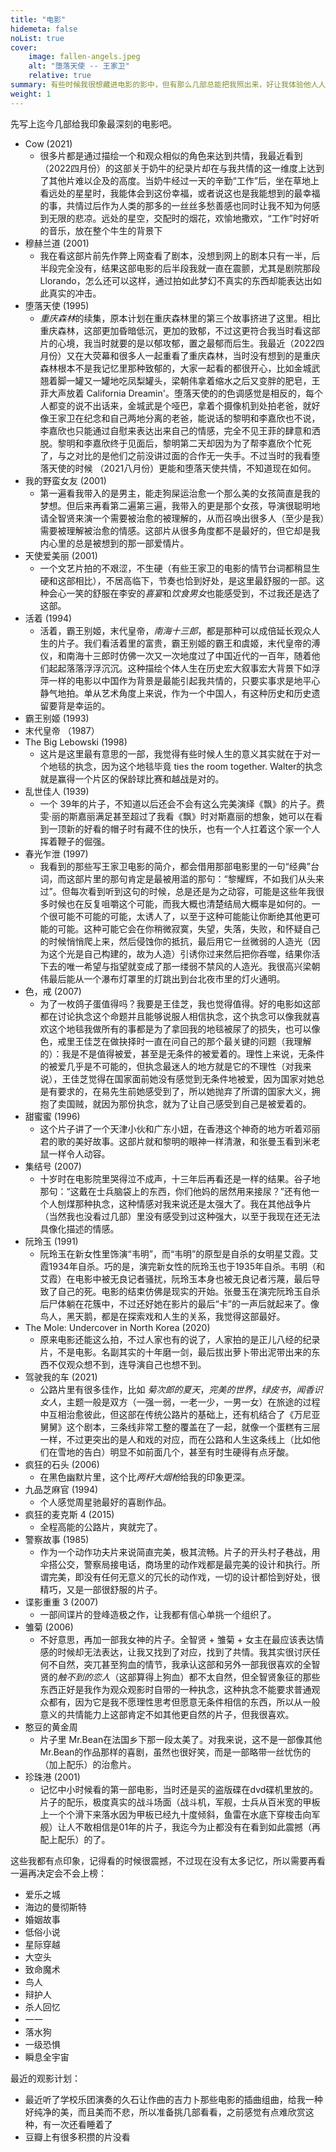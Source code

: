 ```yaml
---
title: "电影"
hidemeta: false
noList: true
cover:
    image: fallen-angels.jpeg 
    alt: "堕落天使 -- 王家卫"
    relative: true
summary: 有些时候我很想藏进电影的影中，但有那么几部总能把我照出来，好让我体验他人人生的同时更加敏锐地感受自己的生活。
weight: 1
---
```

先写上迄今几部给我印象最深刻的电影吧。
- Cow (2021)
    - 很多片都是通过描绘一个和观众相似的角色来达到共情，我最近看到（2022四月份）的这部关于奶牛的纪录片却在与我共情的这一维度上达到了其他片难以企及的高度。当奶牛经过一天的辛勤“工作”后，坐在草地上看远处的星星时，我能体会到这份幸福，或者说这也是我能想到的最幸福的事，共情过后作为人类的那多的一丝丝多愁善感也同时让我不知为何感到无限的悲凉。远处的星空，交配时的烟花，欢愉地撒欢，“工作”时好听的音乐，放在整个牛生的背景下
- 穆赫兰道 (2001)
    - 我在看这部片前先作弊上网查看了剧本，没想到网上的剧本只有一半，后半段完全没有，结果这部电影的后半段我就一直在震颤，尤其是剧院那段 Llorando，怎么还可以这样，通过拍如此梦幻不真实的东西却能表达出如此真实的冲击。 
- 堕落天使 (1995)
    - *重庆森林*的续集，原本计划在重庆森林里的第三个故事挤进了这里。相比重庆森林，这部更加昏暗低沉，更加的致郁，不过这更符合我当时看这部片的心境，我当时就要的是以郁攻郁，置之最郁而后生。我最近（2022四月份）又在大荧幕和很多人一起重看了重庆森林，当时没有想到的是重庆森林根本不是我记忆里那种致郁的，大家一起看的都很开心，比如金城武翘着脚一罐又一罐地吃凤梨罐头，梁朝伟拿着缩水之后又变胖的肥皂，王菲大声放着 California Dreamin'。堕落天使的的色调感觉是相反的，每个人都变的说不出话来，金城武是个哑巴，拿着个摄像机到处拍老爸，就好像王家卫在纪念和自己两地分离的老爸，能说话的黎明和李嘉欣也不说，李嘉欣也只能通过自慰来表达出来自己的情感，完全不见王菲的肆意和洒脱。黎明和李嘉欣终于见面后，黎明第二天却因为为了帮李嘉欣个忙死了，与之对比的是他们之前没讲过面的合作无一失手。不过当时的我看堕落天使的时候 （2021八月份）更能和堕落天使共情，不知道现在如何。
- 我的野蛮女友 (2001)
    - 第一遍看我带入的是男主，能走狗屎运治愈一个那么美的女孩简直是我的梦想。但后来再看第二遍第三遍，我带入的更是那个女孩，导演很聪明地请全智贤来演一个需要被治愈的被理解的，从而召唤出很多人（至少是我）需要被理解被治愈的情感。这部片从很多角度都不是最好的，但它却是我内心里的总是被想到的那一部爱情片。
- 天使爱美丽 (2001)
    - 一个文艺片拍的不艰涩，不生硬（有些王家卫的电影的情节台词都稍显生硬和这部相比），不居高临下，节奏也恰到好处，是这里最舒服的一部。这种会心一笑的舒服在李安的*喜宴*和*饮食男女*也能感受到，不过我还是选了这部。
- 活着 (1994)
    - 活着，霸王别姬，末代皇帝，*南海十三郎*，都是那种可以成倍延长观众人生的片子。我们看活着里的富贵，霸王别姬的霸王和虞姬，末代皇帝的溥仪，和南海十三郎时仿佛一次又一次地度过了中国近代的一百年，随着他们起起落落浮浮沉沉。这种描绘个体人生在历史宏大叙事宏大背景下如浮萍一样的电影以中国作为背景是最能引起我共情的，只要实事求是地平心静气地拍。单从艺术角度上来说，作为一个中国人，有这种历史和历史遗留要背是幸运的。
- 霸王别姬 (1993)
- 末代皇帝 （1987）
- The Big Lebowski (1998)
    - 这片是这里最有意思的一部，我觉得有些时候人生的意义其实就在于对一个地毯的执念，因为这个地毯毕竟 ties the room together. Walter的执念就是赢得一个片区的保龄球比赛和越战是对的。
- 乱世佳人 (1939)
    - 一个 39年的片子，不知道以后还会不会有这么完美演绎《飘》的片子。费雯·丽的斯嘉丽满足甚至超过了我看《飘》时对斯嘉丽的想象，她可以在看到一顶新的好看的帽子时有藏不住的快乐，也有一个人扛着这个家一个人挥着鞭子的倔强。
- 春光乍泄 (1997)
    - 我看到的那些写王家卫电影的简介，都会借用那部电影里的一句“经典”台词，而这部片里的那句肯定是最被用滥的那句：“黎耀辉，不如我们从头来过”。但每次看到听到这句的时候，总是还是为之动容，可能是这些年我很多时候也在反复咀嚼这个可能，而我大概也清楚结局大概率是如何的。一个很可能不可能的可能，太诱人了，以至于这种可能能让你断绝其他更可能的可能。这种可能它会在你稍微寂寞，失望，失落，失败，和怀疑自己的时候悄悄爬上来，然后侵蚀你的抵抗，最后用它一丝微弱的人造光（因为这个光是自己构建的，故为人造）引诱你过来然后把你吞噬，结果你活下去的唯一希望与指望就变成了那一缕弱不禁风的人造光。我很高兴梁朝伟最后能从一个瀑布灯罩里的灯跳出到台北夜市里的灯火通明。
- 色，戒 (2007)
    - 为了一枚鸽子蛋值得吗？我要是王佳芝，我也觉得值得。好的电影如这部都在讨论执念这个命题并且能够说服人相信执念，这个执念可以像我就喜欢这个地毯我做所有的事都是为了拿回我的地毯被尿了的损失，也可以像色，戒里王佳芝在做抉择时一直在问自己的那个最关键的问题（我理解的）：我是不是值得被爱，甚至是无条件的被爱着的。理性上来说，无条件的被爱几乎是不可能的，但执念最迷人的地方就是它的不理性（对我来说），王佳芝觉得在国家面前她没有感觉到无条件地被爱，因为国家对她总是有要求的，在易先生前她感受到了，所以她抛弃了所谓的国家大义，拥抱了卖国贼，就因为那份执念，就为了让自己感受到自己是被爱着的。
- 甜蜜蜜 (1996)
    - 这个片子讲了一个天津小伙和广东小妞，在香港这个神奇的地方听着邓丽君的歌的美好故事。这部片就和黎明的眼神一样清澈，和张曼玉看到米老鼠一样令人动容。
- 集结号 (2007)
    - 十岁时在电影院里哭得泣不成声，十三年后再看还是一样的结果。谷子地那句：“这戴在士兵脑袋上的东西，你们他妈的居然用来接尿？”还有他一个人刨煤那种执念，这种情感对我来说还是太强大了。我在其他战争片（当然我也没看过几部）里没有感受到过这种强大，以至于我现在还无法具像化描述的情感。
- 阮玲玉 (1991)
    - 阮玲玉在新女性里饰演“韦明”，而“韦明”的原型是自杀的女明星艾霞。艾霞1934年自杀。巧的是，演完新女性的阮玲玉也于1935年自杀。韦明（和艾霞）在电影中被无良记者骚扰，阮玲玉本身也被无良记者污蔑，最后导致了自己的死。电影的结束仿佛是现实的开始。张曼玉在演完阮玲玉自杀后尸体躺在花簇中，不过还好她在影片的最后“卡”的一声后就起来了。像鸟人，黑天鹅，都是在探索戏和人生的关系，我觉得这部最好。
- The Mole: Undercover in North Korea (2020)
    - 原来电影还能这么拍，不过人家也有的说了，人家拍的是正儿八经的纪录片，不是电影。名副其实的十年磨一剑，最后拔出萝卜带出泥带出来的东西不仅观众想不到，连导演自己也想不到。
- 驾驶我的车 (2021)
    - 公路片里有很多佳作，比如 *菊次郎的夏天*，*完美的世界*，*绿皮书*，*闻香识女人*，主题一般是双方（一强一弱，一老一少，一男一女）在旅途的过程中互相治愈彼此，但这部在传统公路片的基础上，还有机结合了《万尼亚舅舅》这个剧本，三条线非常工整的覆盖在了一起，就像一个蛋糕有三层一样，不过更突出的是人和戏的对应，而在公路和人生这条线上（比如他们在雪地的告白）明显不如前面几个，甚至有时生硬得有点牙酸。
- 疯狂的石头 (2006)
    - 在黑色幽默片里，这个比*两杆大烟枪*给我的印象更深。
- 九品芝麻官 (1994)
    - 个人感觉周星驰最好的喜剧作品。
- 疯狂的麦克斯 4 (2015)
    - 全程高能的公路片，爽就完了。
- 警察故事 (1985)
    - 作为一个动作功夫片来说简直完美，极其流畅。片子的开头村子巷战，用伞搭公交，警察局接电话，商场里的动作戏都是最完美的设计和执行。所谓完美，即没有任何无意义的冗长的动作戏，一切的设计都恰到好处，很精巧，又是一部很舒服的片子。
- 谍影重重 3 (2007)
    - 一部间谍片的登峰造极之作，让我都有信心单挑一个组织了。
- 雏菊 (2006)
    - 不好意思，再加一部我女神的片子。全智贤 + 雏菊 + 女主在最应该表达情感的时候却无法表达，让我又找到了对应，找到了共情。我其实很讨厌任何不自然，突兀甚至狗血的情节，我承认这部和另外一部我很喜欢的全智贤的*触不到的恋人*（这部算得上狗血）都不太自然，但全智贤象征的那些东西正好是我作为观众观影时自带的一种执念，这种执念不能要求普通观众都有，因为它是我不愿理性思考但愿意无条件相信的东西，所以从一般意义的共情能力上这部肯定不如其他更自然的片子，但我很喜欢。
- 憨豆的黄金周
    - 片子里 Mr.Bean在法国乡下那一段太美了。对我来说，这不是一部像其他 Mr.Bean的作品那样的喜剧，虽然也很好笑，而是一部略带一丝忧伤的（加上配乐）的治愈片。
- 珍珠港 (2001)
    - 记忆中小时候看的第一部电影，当时还是买的盗版碟在dvd碟机里放的。片子的配乐，极度真实的战斗场面（战斗机，军舰，士兵从百米宽的甲板上一个个滑下来落水因为甲板已经九十度倾斜，鱼雷在水底下穿梭击向军舰）让人不敢相信是01年的片子，我迄今为止都没有在看到如此震撼（再配上配乐）的了。

这些我都有点印象，记得看的时候很震撼，不过现在没有太多记忆，所以需要再看一遍再决定会不会上榜：
- 爱乐之城
- 海边的曼彻斯特
- 婚姻故事
- 低俗小说
- 星际穿越
- 大空头
- 致命魔术
- 鸟人
- 辩护人
- 杀人回忆
- 一一
- 落水狗
- 一级恐惧
- 瞬息全宇宙

最近的观影计划：
- 最近听了学校乐团演奏的久石让作曲的吉力卜那些电影的插曲组曲，给我一种好纯净的美，而且美而不悲，所以准备挑几部看看，之前感觉有点难欣赏这种，有一次还看睡着了
- 豆瓣上有很多积攒的片没看